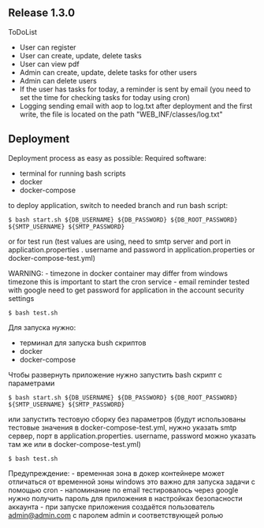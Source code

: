 ## Release 1.3.0
ToDoList
- User can register
- User can create, update, delete tasks
- User can view pdf
- Admin can create, update, delete tasks for other users
- Admin can delete users
- If the user has tasks for today, a reminder is sent by email 
  (you need to set the time for checking tasks for today using cron)
- Logging sending email with aop to log.txt
  after deployment and the first write, the file is located on the path "WEB_INF/classes/log.txt"

## Deployment
Deployment process as easy as possible:
Required software:
- terminal for running bash scripts
- docker
- docker-compose

to deploy application, switch to needed branch and run bash script:

```$ bash start.sh ${DB_USERNAME} ${DB_PASSWORD} ${DB_ROOT_PASSWORD} ${SMTP_USERNAME} ${SMTP_PASSWORD}```

or for test run (test values are using, need to smtp server and port in application.properties
. username and password in application.properties or docker-compose-test.yml)

WARNING:
    - timezone in docker container may differ from windows timezone
    this is important to start the cron service
    - email reminder tested with google
    need to get password for application in the account security settings


```$ bash test.sh```


Для запуска нужно:
- терминал для запуска bush скриптов
- docker
- docker-compose

Чтобы развернуть приложение нужно запустить bash скрипт с параметрами

```$ bash start.sh ${DB_USERNAME} ${DB_PASSWORD} ${DB_ROOT_PASSWORD} ${SMTP_USERNAME} ${SMTP_PASSWORD}```

или запустить тестовую сборку без параметров (будут использованы тестовые значения в docker-compose-test.yml,
нужно указать smtp сервер, порт в application.properties.  username, password можно указать там же или в docker-compose-test.yml)

```$ bash test.sh```

Предупреждение:
    - временная зона в докер контейнере может отличаться от временной зоны windows
    это важно для запуска задачи с помощью cron
    - напоминание по email тестировалось через google
    нужно получить пароль для приложения в настройках безопасности аккаунта
    - при запуске приложения создаётся пользователь admin@admin.com с паролем admin и соответствующей ролью
